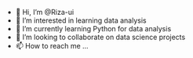 - 👋 Hi, I’m @Riza-ui
- 👀 I’m interested in learning data analysis
- 🌱 I’m currently learning Python for data analysis
- 💞️ I’m looking to collaborate on data science projects
- 📫 How to reach me ...

<!---
Riza-ui/Riza-ui is a ✨ special ✨ repository because its `README.md` (this file) appears on your GitHub profile.
You can click the Preview link to take a look at your changes.
--->
